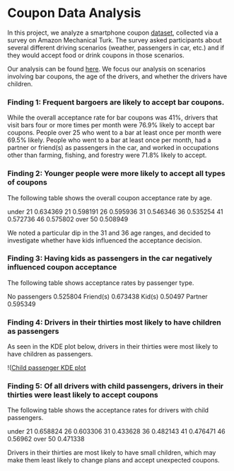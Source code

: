 # Coupon Data Analysis

In this project, we analyze a smartphone coupon [dataset](https://archive.ics.uci.edu/dataset/603/in+vehicle+coupon+recommendation), collected via a survey on Amazon Mechanical Turk. The survey asked participants about several different driving scenarios (weather, passengers in car, etc.) and if they would accept food or drink coupons in those scenarios.

Our analysis can be found [here](https://github.com/hotpacket/coupon_data_analysis/prompt.ipynb). We focus our analysis on scenarios involving bar coupons, the age of the drivers, and whether the drivers have children.

### Finding 1: Frequent bargoers are likely to accept bar coupons. 

While the overall acceptance rate for bar coupons was 41%, drivers that visit bars four or more times per month were 76.9% likely to accept bar coupons. People over 25 who went to a bar at least once per month were 69.5% likely. People who went to a bar at least once per month, had a partner or friend(s) as passengers in the car, and worked in occupations other than farming, fishing, and forestry were 71.8% likely to accept.

### Finding 2: Younger people were more likely to accept all types of coupons 

The following table shows the overall coupon acceptance rate by age.

under 21    0.634369
      21    0.598191
      26    0.595936
      31    0.546346
      36    0.535254
      41    0.572736
      46    0.575802
 over 50    0.508949

We noted a particular dip in the 31 and 36 age ranges, and decided to investigate whether have kids influenced the acceptance decision.

### Finding 3: Having kids as passengers in the car negatively influenced coupon acceptance

The following table shows acceptance rates by passenger type.

No passengers 0.525804
Friend(s)     0.673438
Kid(s)        0.50497
Partner       0.595349

### Finding 4: Drivers in their thirties most likely to have children as passengers

As seen in the KDE plot below, drivers in their thirties were most likely to have children as passengers.

!([Child passenger KDE plot](https://github.com/hotpacket/coupon_data_analysis/blob/main/images/childpassengers.png)

### Finding 5: Of all drivers with child passengers, drivers in their thirties were least likely to accept coupons

The following table shows the acceptance rates for drivers with child passengers.

under 21    0.658824
      26    0.603306
      31    0.433628
      36    0.482143
      41    0.476471
      46    0.56962
 over 50    0.471338

Drivers in their thirties are most likely to have small children, which may make them least likely to change plans and accept unexpected coupons.

